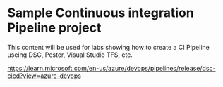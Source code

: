 # Sample Continuous integration Pipeline project

This content will be used for labs showing how to create a CI Pipeline useing DSC, Pester, Visual Studio TFS, etc.

https://learn.microsoft.com/en-us/azure/devops/pipelines/release/dsc-cicd?view=azure-devops
